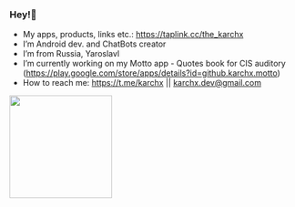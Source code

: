 ### Hey!👋

- My apps, products, links etc.: https://taplink.cc/the_karchx
- I’m Android dev. and ChatBots creator
- I’m from Russia, Yaroslavl
- I’m currently working on my Motto app - Quotes book for CIS auditory (https://play.google.com/store/apps/details?id=github.karchx.motto)
- How to reach me: https://t.me/karchx || karchx.dev@gmail.com

<a href="https://github.com/karchx"><img src="https://github-readme-stats.vercel.app/api?username=karchx&count_private=true" height="180" /></a>
